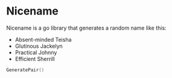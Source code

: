 # Nicename

Nicename is a go library that generates a random name like this:

- Absent-minded Teisha
- Glutinous Jackelyn
- Practical Johnny
- Efficient Sherrill

```go
GeneratePair()
```
